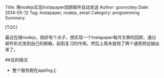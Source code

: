 Title: 用nodejs实现Instapaper回顾邮件自动发送
Author: goorockey
Date: 2014-05-12
Tag: Instapaper, nodejs, email
Category: programming
Summary:

[TOC]

最近在搞nodejs，刚好有个点子，想实现一个Instapaper每月文章的回顾，通过邮件形式发到自己的邮箱，起到复习的作用。然后上周末就用了两个通宵把这搞出来了。

##总的情况

- 整个服务跑在appfog上
